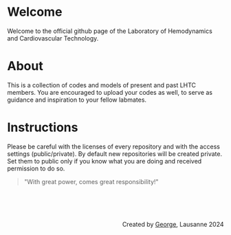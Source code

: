 # Welcome 

Welcome to the official github page of the Laboratory of Hemodynamics and Cardiovascular Technology. 

# About

This is a collection of codes and models of present and past LHTC members. You are encouraged to upload your codes as well, to serve as guidance and inspiration to your fellow labmates. 

# Instructions

Please be careful with the licenses of every repository and with the access settings (public/private). By default new repositories will be created private. Set them to public only if you know what you are doing and received permission to do so. 
> "With great power, comes great responsibility!"
 
<br />
<br />
<br />
<br />

<div dir="rtl"> Created by <a href="https://github.com/g-rov" title="George">George</a>, Lausanne 2024 </div>
